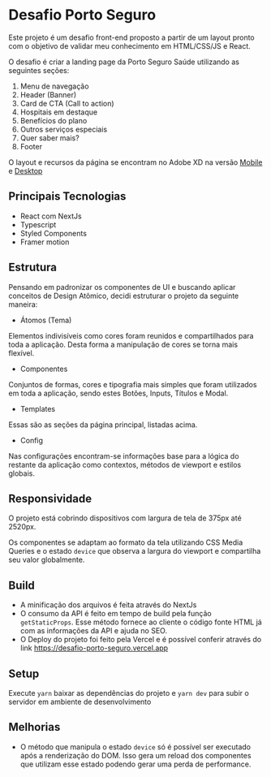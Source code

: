 # Desafio Porto Seguro

Este projeto é um desafio front-end proposto a partir de um layout pronto com o objetivo de validar meu conhecimento em HTML/CSS/JS e React.

O desafio é criar a landing page da Porto Seguro Saúde utilizando as seguintes seções:

1. Menu de navegação
2. Header (Banner)
3. Card de CTA (Call to action)
4. Hospitais em destaque
5. Benefícios do plano
6. Outros serviços especiais
7. Quer saber mais?
8. Footer

O layout e recursos da página se encontram no Adobe XD na versão [Mobile](https://xd.adobe.com/view/8689962a-4147-4b41-a1c4-9034efe38733-d3da/specs/) e [Desktop](https://xd.adobe.com/view/7f2f54c9-182a-4144-8da1-8d4d92d65596-2a7c/specs/)


## Principais Tecnologias

- React com NextJs
- Typescript
- Styled Components
- Framer motion

## Estrutura

Pensando em padronizar os componentes de UI e buscando aplicar conceitos de Design Atômico, decidi estruturar o projeto da seguinte maneira:

- Átomos (Tema)

Elementos indivisíveis como cores foram reunidos e compartilhados para toda a aplicação. Desta forma a manipulação de cores se torna mais flexível.
- Componentes

Conjuntos de formas, cores e tipografia mais simples que foram utilizados em toda a aplicação, sendo estes Botões, Inputs, Títulos e Modal.
- Templates

Essas são as seções da página principal, listadas acima.
- Config

Nas configurações encontram-se informações base para a lógica do restante da aplicação como contextos, métodos de viewport e estilos globais.

## Responsividade

O projeto está cobrindo dispositivos com largura de tela de 375px até 2520px.

Os componentes se adaptam ao formato da tela utilizando CSS Media Queries e o estado `device` que observa a largura do viewport e compartilha seu valor globalmente.

## Build

- A minificação dos arquivos é feita através do NextJs
- O consumo da API é feito em tempo de build pela função `getStaticProps`. Esse método fornece ao cliente o código fonte HTML já com as informações da API e ajuda no SEO.
- O Deploy do projeto foi feito pela Vercel e é possível conferir através do link https://desafio-porto-seguro.vercel.app

## Setup

Execute `yarn` baixar as dependências do projeto e `yarn dev` para subir o servidor em ambiente de desenvolvimento

## Melhorias

- O método que manipula o estado `device` só é possível ser executado após a renderização do DOM. Isso gera um reload dos componentes que utilizam esse estado podendo gerar uma perda de performance.

